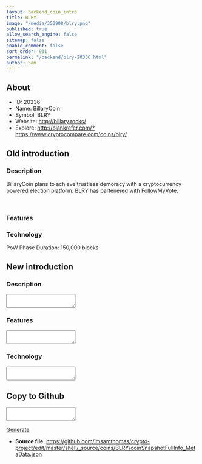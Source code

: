 ```yaml
---
layout: backend_coin_intro
title: BLRY
image: "/media/350908/blry.png"
published: true
allow_search_engine: false
sitemap: false
enable_comment: false
sort_order: 931
permalink: "/backend/blry-20336.html"
author: Sam
---
```


## About

- ID: 20336
- Name: BillaryCoin
- Symbol: BLRY
- Website: http://billary.rocks/
- Explore: http://blankrefer.com/?https://www.cryptocompare.com/coins/blry/


## Old introduction

### Description

<p>BillaryCoin plans to achieve trustless demoracy with a cryptocurrency powered election platform. BLRY has partenered with FollowMyVote.</p><p> </p>

### Features


### Technology
<p><span>PoW Phase Duration: 150,000 blocks</span></p>



## New introduction


### Description
<textarea id="meta_description" name="description"></textarea>

### Features
<textarea id="meta_features" name="features"></textarea>

### Technology
<textarea id="meta_technology" name="technology"></textarea>


## Copy to Github

<textarea id="coinsnapshotfullinfo_metadata"></textarea>

<a href="#gen" onclick="generateMetaDatJson()">Generate</a>

- **Source file**: <a href="https://github.com/imsamthomas/crypto-project/edit/master/shell/_source/coins/BLRY/coinSnapshotFullInfo_MetaData.json">https://github.com/imsamthomas/crypto-project/edit/master/shell/_source/coins/BLRY/coinSnapshotFullInfo_MetaData.json</a>

